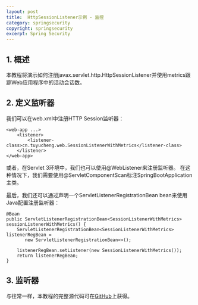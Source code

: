 ```yaml
---
layout: post
title:  HttpSessionListener示例 - 监控
category: springsecurity
copyright: springsecurity
excerpt: Spring Security
---
```


## 1. 概述

本教程将演示如何注册javax.servlet.http.HttpSessionListener并使用metrics跟踪Web应用程序中的活动会话数。

## 2. 定义监听器

我们可以在web.xml中注册HTTP Session监听器：

```text
<web-app ...>
    <listener>
        <listener-class>cn.tuyucheng.web.SessionListenerWithMetrics</listener-class>
    </listener>
</web-app>
```

或者，在Servlet 3环境中，我们也可以使用@WebListener来注册监听器。
在这种情况下，我们需要使用@ServletComponentScan标注SpringBootApplication主类。

最后，我们还可以通过声明一个ServletListenerRegistrationBean bean来使用Java配置注册监听器：

```text
@Bean
public ServletListenerRegistrationBean<SessionListenerWithMetrics> sessionListenerWithMetrics() {
    ServletListenerRegistrationBean<SessionListenerWithMetrics> listenerRegBean =
       new ServletListenerRegistrationBean<>();
    
    listenerRegBean.setListener(new SessionListenerWithMetrics());
    return listenerRegBean;
}
```

## 3. 监听器


与往常一样，本教程的完整源代码可在[GitHub](https://github.com/tuyucheng7/taketoday-tutorial4j/tree/master/spring-security-modules)上获得。